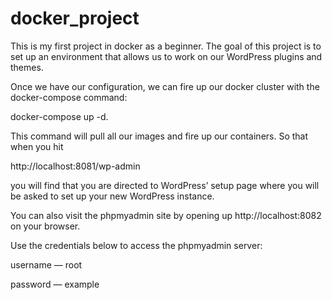 # docker_project
This is my first project in docker as a beginner.
The goal of this project is to set up an environment that allows us to work on our WordPress plugins and themes.

Once we have our configuration, we can fire up our docker cluster with the docker-compose command: 

docker-compose up -d. 

This command will pull all our images and fire up our containers. So that when you hit

http://localhost:8081/wp-admin

you will find that you are directed to WordPress’ setup page where you will be asked to set up your new WordPress instance. 

You can also visit the phpmyadmin site by opening up http://localhost:8082 on your browser. 

Use the credentials below to access the phpmyadmin server:

username — root

password — example

